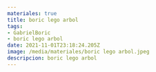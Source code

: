 ```yaml
---
materiales: true
title: boric lego arbol
tags:
- GabrielBoric
- boric lego arbol
date: 2021-11-01T23:18:24.205Z
image: /media/materiales/boric lego arbol.jpeg
descripcion: boric lego arbol
---
```

